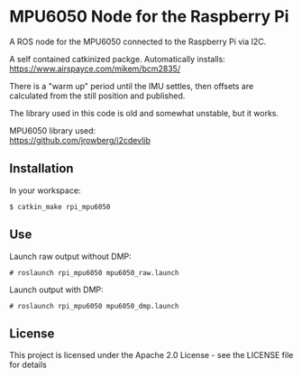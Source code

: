 # MPU6050 Node for the Raspberry Pi
A ROS node for the MPU6050 connected to the Raspberry Pi via I2C.

A self contained catkinized packge. Automatically installs:  
https://www.airspayce.com/mikem/bcm2835/  

There is a "warm up" period until the IMU settles, then offsets are calculated from the still position and published.

The library used in this code is old and somewhat unstable, but it works.

MPU6050 library used:  
https://github.com/jrowberg/i2cdevlib

## Installation
In your workspace:
```
$ catkin_make rpi_mpu6050
```

## Use
Launch raw output without DMP:
```
# roslaunch rpi_mpu6050 mpu6050_raw.launch
```
Launch output with DMP:
```
# roslaunch rpi_mpu6050 mpu6050_dmp.launch
```

## License

This project is licensed under the Apache 2.0 License - see the LICENSE file for details

